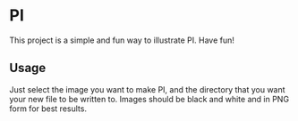 # PI
This project is a simple and fun way to illustrate PI. Have fun!

## Usage
Just select the image you want to make PI, and the directory that you want your new file to be written to.
Images should be black and white and in PNG form for best results.